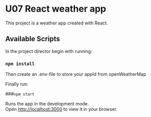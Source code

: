 # U07 React weather app

This project is a weather app created with React. 
## Available Scripts

In the project director begin with running:

### `npm install`

Then create an .env-file to store your appId from openWeatherMap

Finally run:

###`npm start`

Runs the app in the development mode.\
Open [http://localhost:3000](http://localhost:3000) to view it in your browser.


